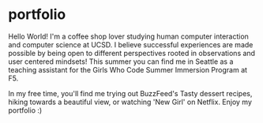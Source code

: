 # portfolio

Hello World! I'm a coffee shop lover studying human computer interaction and computer science at UCSD. I believe successful experiences are made possible by being open to different perspectives rooted in observations and user centered mindsets! This summer you can find me in Seattle as a teaching assistant for the Girls Who Code Summer Immersion Program at F5.

In my free time, you'll find me trying out BuzzFeed's Tasty dessert recipes, hiking towards a beautiful view, or watching 'New Girl' on Netflix. Enjoy my portfolio :)
